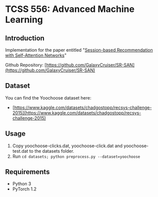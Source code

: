# TCSS 556: Advanced Machine Learning

## Introduction
Implementation for the paper entitled "[Session-based Recommendation with Self-Attention Networks](https://arxiv.org/abs/2102.01922)"

Github Repository: [https://github.com/GalaxyCruiser/SR-SAN](https://github.com/GalaxyCruiser/SR-SAN)

## Dataset
You can find the Yoochoose dataset here: 
- [https://www.kaggle.com/datasets/chadgostopp/recsys-challenge-2015](https://www.kaggle.com/datasets/chadgostopp/recsys-challenge-2015)

## Usage
1. Copy yoochoose-clicks.dat, yoochoose-click.dat and yoochoose-test.dat to the datasets folder.
2. Run `cd datasets; python preprocess.py --dataset=yoochoose`

## Requirements
- Python 3
- PyTorch 1.2

